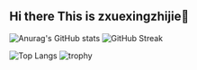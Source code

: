 ## Hi there This is zxuexingzhijie👋

![Anurag's GitHub stats](https://github-readme-stats.vercel.app/api?username=zxuexingzhijie)
![GitHub Streak](https://streak-stats.demolab.com/?user=zxuexingzhijie)

![Top Langs](https://github-readme-stats.vercel.app/api/top-langs/?username=zxuexingzhijie)
![trophy](https://github-profile-trophy.vercel.app/?username=zxuexingzhijie)



